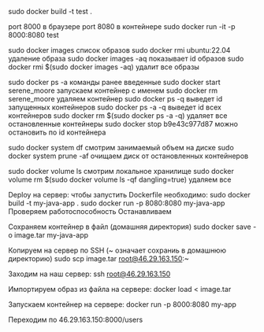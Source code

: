 sudo docker build -t test .

port 8000 в браузере port 8080 в контейнере
sudo docker run -it -p 8000:8080 test


sudo docker images  список образов
sudo docker rmi ubuntu:22.04  удаление образа
sudo docker images -aq  показывает id образов
sudo docker rmi $(sudo docker images -aq)  удалит все образы

sudo docker ps -a  команды ранее введенные
sudo docker start serene_moore  запускаем контейнер с именем
sudo docker rm serene_moore  удаляем контейнер
sudo docker ps -q  выведет id запущенных контейнеров
sudo docker ps -a -q  выведет id всех контейнеров
sudo docker rm $(sudo docker ps -a -q) удаляет все остановленные контейнеры
sudo docker stop b9e43c977d87  можно остановить по id контейнера

sudo docker system df  смотрим занимаемый объем на диске
sudo docker system prune -af  очищаем диск от остановленных контейнеров 

sudo docker volume ls  смотрим локальное хранилище
sudo docker volume rm $(sudo docker volume ls -qf dangling=true)  удаляем все


Deploy на сервер:
чтобы запустить Dockerfile необходимо:
    sudo docker build -t my-java-app .
    sudo docker run -p 8080:8080 my-java-app
Проверяем работоспособность
Останавливаем

Сохраняем контейнер в файл (домашняя директория)
sudo docker save -o image.tar my-java-app

Копируем на сервер по SSH (~ означает сохраниь в домашнюю директорию)
sudo scp image.tar root@46.29.163.150:~

Заходим на наш сервер:
ssh root@46.29.163.150

Импортируем образ из файла на сервере:
docker load < image.tar

Запускаем контейнер на сервере:
docker run -p 8000:8080 my-app

Переходим по 46.29.163.150:8000/users
